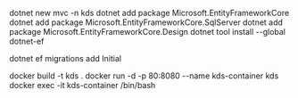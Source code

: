 dotnet new mvc -n kds
dotnet add package Microsoft.EntityFrameworkCore
dotnet add package Microsoft.EntityFrameworkCore.SqlServer
dotnet add package Microsoft.EntityFrameworkCore.Design
dotnet tool install --global dotnet-ef


dotnet ef migrations add Initial

docker build -t kds .
docker run -d -p 80:8080 --name kds-container kds
docker exec -it kds-container /bin/bash



